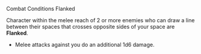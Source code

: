 Combat
Conditions
Flanked

Character within the melee reach of 2 or more enemies who can draw a line between their spaces that crosses opposite sides of your space are **Flanked**.

<ul>
  <li>Melee attacks against you do an additional 1d6 damage.</li>
</ul>